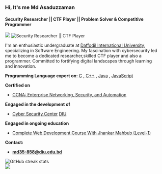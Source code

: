 ### Hi, It's me Md Asaduzzaman
#### Security Researcher || CTF Player || Problem Solver & Competitive Programmer
[![](https://visitcount.itsvg.in/api?id=MoAsaduzzaman&icon=0&color=0)](https://visitcount.itsvg.in)
![Security Researcher || CTF Player](https://github.com/CrazyChickenDev/CrazyChickenDev/raw/master/assets/source.gif)

I'm an enthusiastic undergraduate at [Daffodil International University](https://daffodilvarsity.edu.bd/), specializing in Software Engineering. My fascination with cybersecurity led me to become a dedicated researcher,skilled CTF player and also a programmer. Committed to fortifying digital landscapes through learning and innovation.

<b>Programming Language expert on:</b> [C](https://en.wikipedia.org/wiki/C_(programming_language)) , [C++](https://en.wikipedia.org/wiki/C%2B%2B) , [Java](https://en.wikipedia.org/wiki/Java_(programming_language)) , [JavaScript](https://en.wikipedia.org/wiki/JavaScript)

<b>Certified on</b> 
- [CCNA: Enterprise Networking, Security, and Automation](https://www.credly.com/badges/2dc16aa7-2ac4-4ce5-8399-354b3e3eeb95)
  
<b>Engaged in the development of</b>
- [Cyber Security Center](https://www.facebook.com/CSCDIU) [DIU](https://daffodilvarsity.edu.bd/) 

<b>Engaged in ongoing education</b>
- [Complete Web Development Course With Jhankar Mahbub (Level-1)](https://web.programming-hero.com/course-details)

<b>Contact:</b>
- <b>md35-858@diu.edu.bd</b>

![GitHub streak stats](https://streak-stats.demolab.com/?user=MoAsaduzzaman)  
![](https://github-readme-stats.vercel.app/api/top-langs/?username=MoAsaduzzaman&theme=default&hide_border=false&include_all_commits=false&count_private=false&layout=compact)











